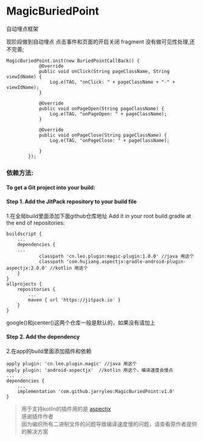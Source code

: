 # MagicBuriedPoint
自动埋点框架

现阶段做到自动埋点 点击事件和页面的开启关闭
fragment 没有做可见性处理,还不完善;

```
MagicBuriedPoint.init(new BuriedPointCallBack() {
            @Override
            public void onClick(String pageClassName, String viewIdName) {
                Log.e(TAG, "onClick: " + pageClassName + "-" + viewIdName);
            }

            @Override
            public void onPageOpen(String pageClassName) {
                Log.e(TAG, "onPageOpen: " + pageClassName);
            }

            @Override
            public void onPageClose(String pageClassName) {
                Log.e(TAG, "onPageClose: " + pageClassName);

            }
        });
```
### 依赖方法:
#### To get a Git project into your build:
#### Step 1. Add the JitPack repository to your build file
1.在全局build里面添加下面github仓库地址
Add it in your root build.gradle at the end of repositories:
```
buildscript {
    ...
    dependencies {
	...
            classpath 'cn.leo.plugin:magic-plugin:1.0.0' //java 用这个
            classpath 'com.hujiang.aspectjx:gradle-android-plugin-aspectjx:2.0.0' //kotlin 用这个
    }
}
allprojects {
	repositories {
		...
		maven { url 'https://jitpack.io' }
	}
}
```
google()和jcenter()这两个仓库一般是默认的，如果没有请加上

#### Step 2. Add the dependency
2.在app的build里面添加插件和依赖
```
apply plugin: 'cn.leo.plugin.magic' //java 用这个
apply plugin: 'android-aspectjx'  //kotlin 用这个，编译速度会慢点
...
dependencies {
	...
	implementation 'com.github.jarryleo:MagicBuriedPoint:v1.0'
}
```


> 用于支持kotlin的插件用的是 [aspectjx](https://github.com/HujiangTechnology/gradle_plugin_android_aspectjx)   
> 感谢插件作者    
> 因为编织所有二进制文件的问题导致编译速度慢的问题，请查看原作者提供的解决方案
